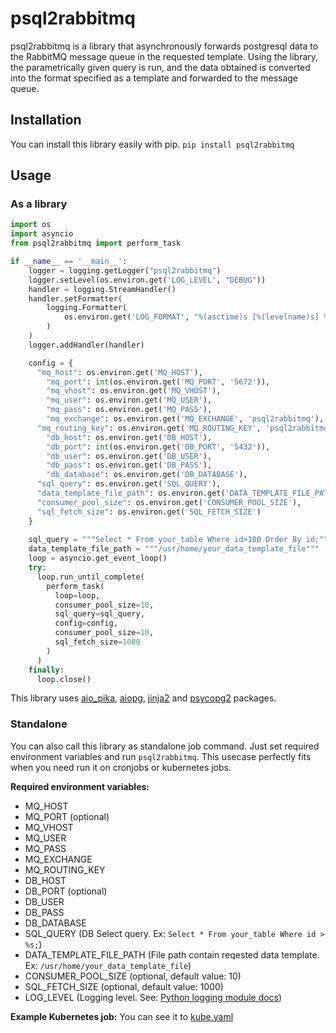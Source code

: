# psql2rabbitmq

psql2rabbitmq is a library that asynchronously forwards postgresql data to the RabbitMQ message queue in the requested template. Using the library, the parametrically given query is run, and the data obtained is converted into the format specified as a template and forwarded to the message queue.

## Installation

You can install this library easily with pip.
`pip install psql2rabbitmq` 

## Usage
### As a library
```py
import os
import asyncio
from psql2rabbitmq import perform_task

if __name__ == '__main__':
    logger = logging.getLogger("psql2rabbitmq")
    logger.setLevel(os.environ.get('LOG_LEVEL', "DEBUG"))
    handler = logging.StreamHandler()
    handler.setFormatter(
        logging.Formatter(
            os.environ.get('LOG_FORMAT', "%(asctime)s [%(levelname)s] %(name)s: %(message)s")
        )
    )
    logger.addHandler(handler)

    config = {
      "mq_host": os.environ.get('MQ_HOST'),
	    "mq_port": int(os.environ.get('MQ_PORT', '5672')), 
	    "mq_vhost": os.environ.get('MQ_VHOST'),
	    "mq_user": os.environ.get('MQ_USER'),
	    "mq_pass": os.environ.get('MQ_PASS'),
	    "mq_exchange": os.environ.get('MQ_EXCHANGE', 'psql2rabbitmq'),
      "mq_routing_key": os.environ.get('MQ_ROUTING_KEY', 'psql2rabbitmq'),
	    "db_host": os.environ.get('DB_HOST'),
	    "db_port": int(os.environ.get('DB_PORT', '5432')),
	    "db_user": os.environ.get('DB_USER'),
	    "db_pass": os.environ.get('DB_PASS'),
	    "db_database": os.environ.get('DB_DATABASE'),
      "sql_query": os.environ.get('SQL_QUERY'),
      "data_template_file_path": os.environ.get('DATA_TEMPLATE_FILE_PATH'),
      "consumer_pool_size": os.environ.get('CONSUMER_POOL_SIZE'),
      "sql_fetch_size": os.environ.get('SQL_FETCH_SIZE') 
    }
  
    sql_query = """Select * From your_table Where id>100 Order By id;""" 
    data_template_file_path = """/usr/home/your_data_template_file""" 
    loop = asyncio.get_event_loop()
    try:
      loop.run_until_complete(
        perform_task(
          loop=loop,
          consumer_pool_size=10,
          sql_query=sql_query,
          config=config,
          consumer_pool_size=10, 
          sql_fetch_size=1000
        )
      )
    finally:
      loop.close()
```

This library uses [aio_pika](https://aio-pika.readthedocs.io/en/latest/), [aiopg](https://aiopg.readthedocs.io/en/stable/), [jinja2](https://jinja2docs.readthedocs.io/en/stable/) and [psycopg2](https://www.psycopg.org/docs//) packages.

### Standalone
You can also call this library as standalone job command.  Just set required environment variables and run `psql2rabbitmq`. This usecase perfectly fits when you need run it on cronjobs or kubernetes jobs. 

**Required environment variables:**
- MQ_HOST
- MQ_PORT (optional)
- MQ_VHOST
- MQ_USER
- MQ_PASS
- MQ_EXCHANGE
- MQ_ROUTING_KEY
- DB_HOST
- DB_PORT (optional)
- DB_USER
- DB_PASS
- DB_DATABASE
- SQL_QUERY (DB Select query. Ex: `Select * From your_table Where id > %s;`)
- DATA_TEMPLATE_FILE_PATH (File path contain reqested data template. Ex: `/usr/home/your_data_template_file`)
- CONSUMER_POOL_SIZE (optional, default value: 10)
- SQL_FETCH_SIZE (optional, default value: 1000)
- LOG_LEVEL (Logging level. See: [Python logging module docs](https://docs.python.org/3/library/logging.html#logging-levels))

**Example Kubernetes job:** 
 You can see it to [kube.yaml](kube.yaml)